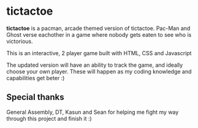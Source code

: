 # tictactoe

**tictactoe** is a pacman, arcade themed version of tictactoe. Pac-Man and Ghost verse eachother in a game where nobody gets eaten to see who is victorious. 

This is an interactive, 2 player game built with HTML, CSS and Javascript 



The updated version will have an ability to track the game, and ideally choose your own player. These will happen as my coding knowledge and capabilities get beter :)


## Special thanks

General Assembly, DT, Kasun and Sean for helping me fight my way through this project and finish it :) 
